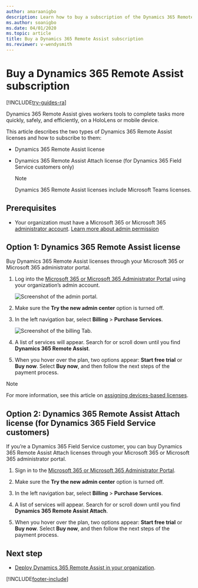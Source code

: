 ```yaml
---
author: amaraanigbo
description: Learn how to buy a subscription of the Dynamics 365 Remote Assist HoloLens and mobile apps.
ms.author: soanigbo
ms.date: 04/01/2020
ms.topic: article
title: Buy a Dynamics 365 Remote Assist subscription
ms.reviewer: v-wendysmith
---
```


# Buy a Dynamics 365 Remote Assist subscription

[!INCLUDE[try-guides-ra](../includes/try-guides-ra.md)]

Dynamics 365 Remote Assist gives workers tools to complete tasks more quickly, safely, and efficiently, on a HoloLens or mobile device. 

This article describes the two types of Dynamics 365 Remote Assist licenses and how to subscribe to them: 

- Dynamics 365 Remote Assist license 

- Dynamics 365 Remote Assist Attach license (for Dynamics 365 Field Service customers only) 

  > [!NOTE]
  > Dynamics 365 Remote Assist licenses include Microsoft Teams licenses. 
    
## Prerequisites 

- Your organization must have a Microsoft 365 or Microsoft 365 [administrator account](https://www.microsoft.com/microsoft-365/business/office-365-administration). [Learn more about admin permission](/office365/admin/admin-overview/admin-overview?view=o365-worldwide) 

## Option 1: Dynamics 365 Remote Assist license 

Buy Dynamics 365 Remote Assist licenses through your Microsoft 365 or Microsoft 365 administrator portal. 

1.	Log into the [Microsoft 365 or Microsoft 365 Administrator Portal](https://www.microsoft.com/microsoft-365/business/office-365-administration ) using your organization’s admin account.

    ![Screenshot of the admin portal.](./media/buy_1.png "Admin Portal")

2.	Make sure the **Try the new admin center** option is turned off.

3.	In the left navigation bar, select **Billing** > **Purchase Services**. 

    ![Screenshot of the billing Tab.](./media/buy_3.png "Billing Tab")

4.	A list of services will appear. Search for or scroll down until you find **Dynamics 365 Remote Assist**.

5.	When you hover over the plan, two options appear: **Start free trial** or **Buy now**. Select **Buy now**, and then follow the next steps of the payment process. 

> [!NOTE]
> For more information, see this article on [assigning devices-based licenses](/hololens/hololens2-deployment-guide#general-deployment-recommendations-and-instructions).
 
## Option 2: Dynamics 365 Remote Assist Attach license (for Dynamics 365 Field Service customers)

If you’re a Dynamics 365 Field Service customer, you can buy Dynamics 365 Remote Assist Attach licenses through your Microsoft 365 or Microsoft 365 administrator portal. 

1.	Sign in to the [Microsoft 365 or Microsoft 365 Administrator Portal](https://www.microsoft.com/microsoft-365/business/office-365-administration).
 
2.	Make sure the **Try the new admin center** option is turned off.
  
3.	In the left navigation bar, select **Billing** > **Purchase Services**. 
 
4.	A list of services will appear. Search for or scroll down until you find **Dynamics 365 Remote Assist Attach**.

5.	When you hover over the plan, two options appear: **Start free trial** or **Buy now**. Select **Buy now**, and then follow the next steps of the payment process. 

## Next step

- [Deploy Dynamics 365 Remote Assist in your organization](deploy-remote-assist.md).


[!INCLUDE[footer-include](../includes/footer-banner.md)]
